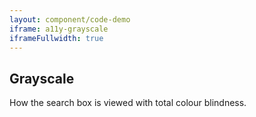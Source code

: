 ```yaml
---
layout: component/code-demo
iframe: a11y-grayscale
iframeFullwidth: true
---
```

## Grayscale

How the search box is viewed with total colour blindness.
